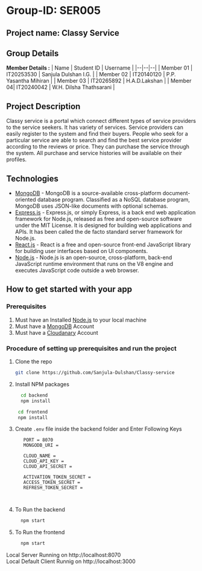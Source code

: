 # Group-ID: SER005
## Project name: Classy Service
## Group Details

**Member Details :** 
| Name | Student ID | Username |
|--|--|--|
| Member 01 | IT20253530 | Sanjula Dulshan I.G. |
| Member 02 | IT20140120 | P.P. Yasantha Mihiran |
| Member 03 | IT20265892 | H.A.D.Lakshan |
| Member 04| IT20240042 | W.H. Dilsha Thathsarani |

## Project Description
Classy service is a portal which connect different types of service providers to the service seekers. It has variety of services. Service providers can easily register to the system and find their buyers. People who seek for a particular service are able to search and find the best service provider according to the reviews or price. They can purchase the service through the system. All purchase and service histories will be available on their profiles.

## Technologies
* [MongoDB](https://www.mongodb.com/) - MongoDB is a source-available cross-platform document-oriented database program. Classified as a NoSQL database program, MongoDB uses JSON-like documents with optional schemas. 
* [Express.js](https://expressjs.com/) - Express.js, or simply Express, is a back end web application framework for Node.js, released as free and open-source software under the MIT License. It is designed for building web applications and APIs. It has been called the de facto standard server framework for Node.js.
* [React.js](https://reactjs.org/) - React is a free and open-source front-end JavaScript library for building user interfaces based on UI components.
* [Node.js](https://nodejs.org/en/) - Node.js is an open-source, cross-platform, back-end JavaScript runtime environment that runs on the V8 engine and executes JavaScript code outside a web browser.



## How to get started with your app

### Prerequisites
1. Must have an Installed [Node.js](https://nodejs.org/en/) to your local machine
2. Must have a [MongoDB](https://www.mongodb.com/) Account
3. Must have a [Cloudanary](https://www.cloudimage.io/en/home) Account

### Procedure of setting up prerequisites and run the project

1. Clone the repo
   ```sh
   git clone https://github.com/Sanjula-Dulshan/Classy-service
   ```
3. Install NPM packages
   ```sh
     cd backend
     npm install
   ```
    ```sh
     cd frontend 
     npm install
   ```
4. Create `.env` file inside the backend folder and Enter Following Keys
   ```.env
      PORT = 8070
      MONGODB_URI = 
      
      CLOUD_NAME = 
      CLOUD_API_KEY = 
      CLOUD_API_SECRET = 
      
      ACTIVATION_TOKEN_SECRET = 
      ACCESS_TOKEN_SECRET = 
      REFRESH_TOKEN_SECRET = 

 
   ```
 5. To Run the backend
      ```sh
        npm start
       ```
    
 6. To Run the frontend
      ```sh
        npm start
       ```
  
  Local Server Running on http://localhost:8070 <br/>
  Local Default Client Runnig on http://localhost:3000
